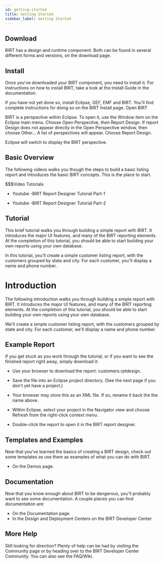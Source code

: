```yaml
---
id: getting-started
title: Getting Started
sidebar_label: Getting Started
---
```


## Download

BIRT has a design and runtime component. Both can be found in several different forms and versions, on the download page.

## Install

Once you've downloaded your BIRT component, you need to install it. For instructions on how to install BIRT, take a look at the Install Guide in the documentation.

If you have not yet done so, install Eclipse, GEF, EMF and BIRT. You'll find complete instructions for doing so on the BIRT Install page.
Open BIRT

BIRT is a perspective within Eclipse. To open it, use the Window item on the Eclipse main menu. Choose Open Perspective, then Report Design. If report Design does not appear directly in the Open Perspective window, then choose Other... A list of perspectives will appear. Choose Report Design.

Eclipse will switch to display the BIRT perspective.

## Basic Overview

The following videos walks you though the steps to build a basic listing report and introduces the basic BIRT concepts. This is the place to start. 

$$$Video Tutorials

*    Youtube -BIRT Report Designer Tutorial Part-1

*   Youtube -BIRT Report Designer Tutorial Part-2

## Tutorial

This brief tutorial walks you through building a simple report with BIRT. It introduces the major UI features, and many of the BIRT reporting elements. At the completion of this tutorial, you should be able to start building your own reports using your own database.

In this tutorial, you'll create a simple customer listing report, with the customers grouped by state and city. For each customer, you'll display a name and phone number.


# Introduction

The following introduction walks you through building a simple report with BIRT. It introduces the major UI features, and many of the BIRT reporting elements. At the completion of this tutorial, you should be able to start building your own reports using your own database.

We'll create a simple customer listing report, with the customers grouped by state and city. For each customer, we'll display a name and phone number.


## Example Report

If you get stuck as you work through the tutorial, or if you want to see the finished report right away, simply download it:

*    Use your browser to download the report: customers.rptdesign.

*    Save the file into an Eclipse project directory. (See the next page if you don't yet have a project.)

*    Your browser may store this as an XML file. If so, rename it back the the name above.

*    Within Eclipse, select your project in the Navigator view and choose Refresh from the right-click context menu.

*    Double-click the report to open it in the BIRT report designer.

## Templates and Examples

Now that you've learned the basics of creating a BIRT design, check out some templates as use them as examples of what you can do with BIRT.

  *  On the Demos page.

## Documentation

Now that you know enough about BIRT to be dangerous, you'll probably want to see some documentation. A couple places you can find documentation are:

  *  On the Documentation page.
  *  In the Design and Deployment Centers on the BIRT Developer Center.

## More Help

Still looking for direction? Plenty of help can be had by visiting the Community page or by heading over to the BIRT Developer Center Community. You can also see the FAQ/Wiki.



